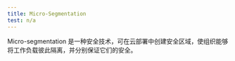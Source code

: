 ```yaml
---
title: Micro-Segmentation
test: n/a
---
```


Micro-segmentation 是一种安全技术，可在云部署中创建安全区域，使组织能够将工作负载彼此隔离，并分别保证它们的安全。
